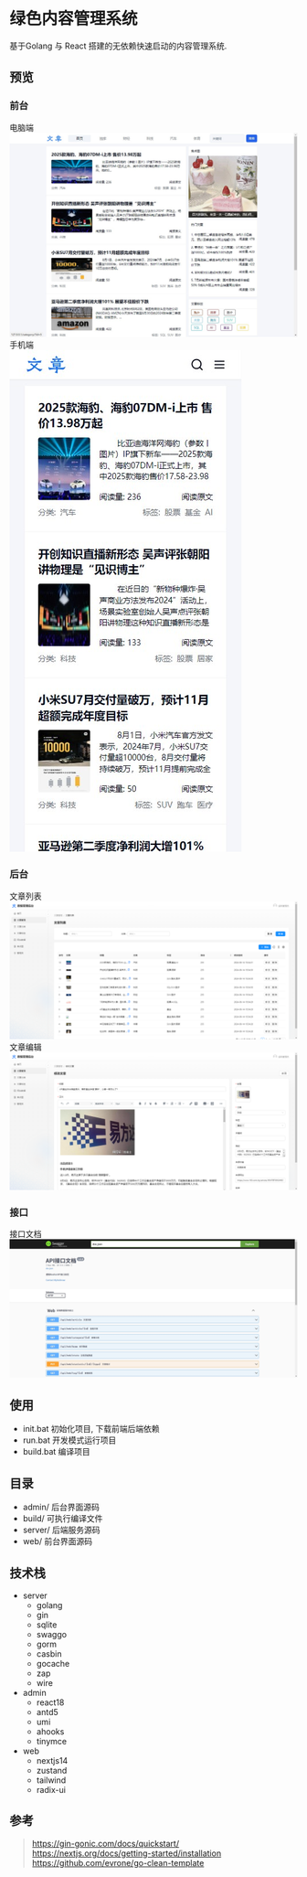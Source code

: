 # 绿色内容管理系统
基于Golang 与 React 搭建的无依赖快速启动的内容管理系统.

## 预览
### 前台
电脑端  
![首页](./preview/web/web.jpg)
手机端  
![首页](./preview/web/mobile.jpg)
### 后台  
文章列表  
![文章列表](./preview/admin/article.png)
文章编辑  
![文章编辑](./preview/admin/article_edit.png)
### 接口
接口文档  
![接口文档](./preview/api/doc.jpg)

## 使用
- init.bat 初始化项目, 下载前端后端依赖
- run.bat 开发模式运行项目
- build.bat 编译项目

## 目录
- admin/ 后台界面源码 
- build/ 可执行编译文件
- server/ 后端服务源码
- web/ 前台界面源码

## 技术栈
- server
    - golang
    - gin
    - sqlite
    - swaggo
    - gorm
    - casbin
    - gocache
    - zap
    - wire
- admin 
    - react18
    - antd5
    - umi
    - ahooks
    - tinymce
- web
    - nextjs14
    - zustand
    - tailwind
    - radix-ui

## 参考
> https://gin-gonic.com/docs/quickstart/
> https://nextjs.org/docs/getting-started/installation
> https://github.com/evrone/go-clean-template